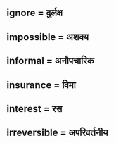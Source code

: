 ## ignore = दुर्लक्ष

## impossible = अशक्य

## informal = अनौपचारिक

## insurance = विमा

## interest = रस

## irreversible = अपरिवर्तनीय

